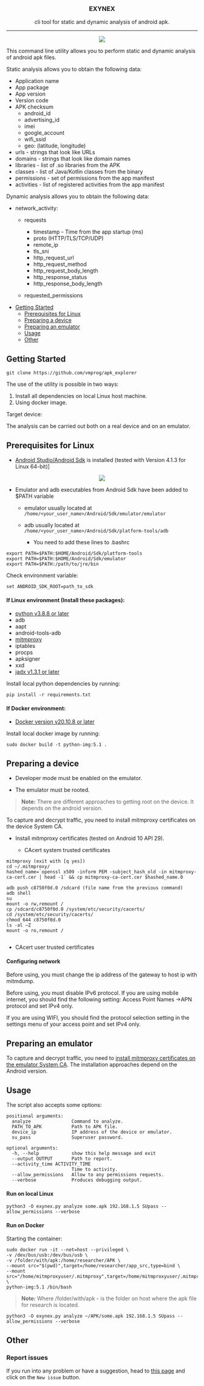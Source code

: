 
&nbsp;
<h3 align="center">EXYNEX</h3>

<p align="center">
  cli tool for static and dynamic analysis of android apk. 
</p>

</p>

<hr />

<p align="center">
<a target="_blank" href="LICENSE"><img src="https://github.com/vmprog/exynex/blob/exynex_dev/badges/pylint.svg"></a>
</p>

<p>This command line utility allows you to perform static and dynamic analysis of android apk files.</p>

<p>Static analysis allows you to obtain the following data:</p>

- Application name
- App package
- App version
- Version code
- APK checksum
	- android_id
	- advertising_id
	- imei
	- google_account
	- wifi_ssid
	- geo: (latitude, longitude)
- urls - strings that look like URLs
- domains - strings that look like domain names
- libraries - list of .so libraries from the APK
- classes - list of Java/Kotlin classes from the binary
- permissions - set of permissions from the app manifest
- activities - list of registered activities from the app manifest
		
<p>Dynamic analysis allows you to obtain the following data:</p>

- network_activity:
	- requests
		- timestamp - Time from the app startup (ms)
		- proto (HTTP/TLS/TCP/UDP)
		- remote_ip
		- tls_sni
		- http_request_url
		- http_request_method
		- http_request_body_length
		- http_response_status
		- http_response_body_length
		
	- requested_permissions

* [Getting Started](#getting-started)
	* [Prerequisites for Linux](#prerequisites)
	* [Preparing a device](#preparing-device)
	* [Preparing an emulator](#preparing-emulator)	
	* [Usage](#usage)
	* [Other](#other)

<a id="getting-started"></a>
## Getting Started

```
git clone https://github.com/vmprog/apk_explorer
```

The use of the utility is possible in two ways:

1. Install all dependencies on local Linux host machine.
2. Using docker image.

Target device:

The analysis can be carried out both on a real device and on an emulator.

<a id="prerequisites"></a>
## Prerequisites for Linux

- [Android Studio/Android Sdk](https://developer.android.com/studio) is installed (tested with Version 4.1.3 for Linux 64-bit)]

<p align="center">
<a target="_blank" href="LICENSE"><img src="https://github.com/vmprog/exynex/blob/exynex_dev/badges/sdk_set.jpg"></a>
</p>

* Emulator and adb executables from Android Sdk have been added to $PATH variable

   	* emulator usually located at `/home/<your_user_name>/Android/Sdk/emulator/emulator`
   	* adb usually located at `/home/<your_user_name>/Android/Sdk/platform-tools/adb` 
	
       * You need to add these lines to .bashrc
        
```
export PATH=$PATH:$HOME/Android/Sdk/platform-tools
export PATH=$PATH:$HOME/Android/Sdk/emulator
export PATH=$PATH:/path/to/jre/bin
```
Check environment variable:

`set ANDROID_SDK_ROOT=path_to_sdk`

#### If Linux environment (Install these packages):

- [python v3.8.8 or later](https://www.python.org/)
- adb
- aapt
- android-tools-adb
- [mitmproxy](https://mitmproxy.org/)
- iptables
- procps
- apksigner
- xxd
- [jadx v1.3.1 or later](https://github.com/skylot/jadx)

Install local python dependencies by running:
```
pip install -r requirements.txt
```

#### If Docker environment:

- [Docker version v20.10.8 or later](https://www.docker.com/)

Install local docker image by running:
```
sudo docker build -t python-img:5.1 .
```
<a id="preparing-device"></a>
## Preparing a device

- Developer mode must be enabled on the emulator.

- The emulator must be rooted.

>**Note:** There are different approaches to getting root on the device. It depends on the android version.

To capture and decrypt traffic, you need to install mitmproxy certificates on the device System CA.

* Install mitmproxy certificates (tested on Android 10 API 29).
	
	* CAcert system trusted certificates
```
mitmproxy (exit with [q yes])
cd ~/.mitmproxy/ 
hashed_name=`openssl x509 -inform PEM -subject_hash_old -in mitmproxy-ca-cert.cer | head -1` && cp mitmproxy-ca-cert.cer $hashed_name.0 

adb push c8750f0d.0 /sdcard (file name from the previous command) 
adb shell 
su 
mount -o rw,remount / 
cp /sdcard/c8750f0d.0 /system/etc/security/cacerts/ 
cd /system/etc/security/cacerts/ 
chmod 644 c8750f0d.0 
ls -al –Z 
mount -o ro,remount /
 
```
   * CAcert user trusted certificates

#### Configuring network

Before using, you must change the ip address of the gateway to host ip with mitmdump.

Before using, you must disable IPv6 protocol.
If you are using mobile internet, you should find the following setting: Access Point Names
->APN protocol and set IPv4 only.

If you are using WIFI, you should find the protocol selection setting in the settings menu of your access point and set IPv4 only.

<a id="preparing-emulator"></a>
## Preparing an emulator

To capture and decrypt traffic, you need to [install mitmproxy certificates on the emulator System CA](https://docs.mitmproxy.org/stable/howto-install-system-trusted-ca-android/). The installation approaches depend on the Android version.

<a id="usage"></a>
## Usage

The script also accepts some options:
```
positional arguments:
  analyze               Command to analyze.
  PATH_TO_APK           Path to APK file.
  device_ip             IP address of the device or emulator.
  su_pass               Superuser password.

optional arguments:
  -h, --help            show this help message and exit
  --output OUTPUT       Path to report.
  --activity_time ACTIVITY_TIME
                        Time to activity.
  --allow_permissions   Allow to any permissions requests.
  --verbose             Produces debugging output.
```

#### Run on local Linux
```
python3 -O exynex.py analyze some.apk 192.168.1.5 SUpass --allow_permissions --verbose
```

#### Run on Docker
Starting the container:

```
sudo docker run -it --net=host --privileged \
-v /dev/bus/usb:/dev/bus/usb \
-v /folder/with/apk:/home/researcher/APK \
--mount src="$(pwd)",target=/home/researcher/app_src,type=bind \
--mount src="/home/mitmproxyuser/.mitmproxy",target=/home/mitmproxyuser/.mitmproxy,type=bind  \
python-img:5.1 /bin/bash
```
 >**Note:** Where /folder/with/apk - is the folder on host where the apk file for research is located.

```
python3 -O exynex.py analyze ~/APK/some.apk 192.168.1.5 SUpass --allow_permissions --verbose
```

<a id="other"></a>
## Other

<a id="reporting-issues"></a>
### Report issues

If you run into any problem or have a suggestion, head to [this page](https://github.com/vmprog/exynex/issues) and click on the `New issue` button.

